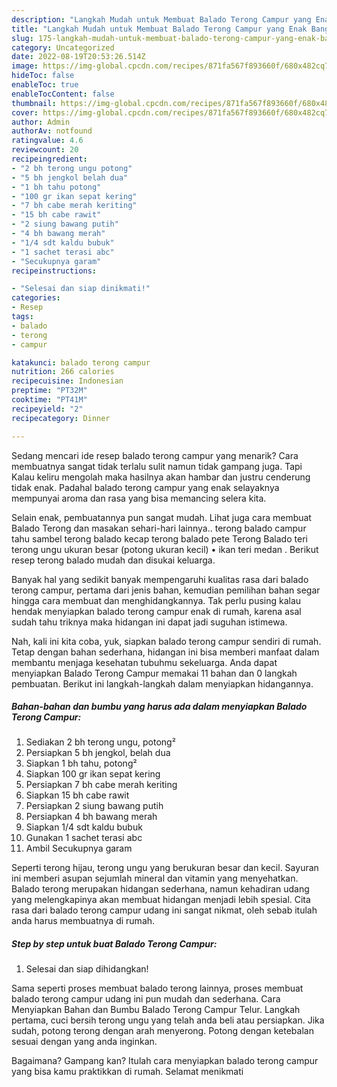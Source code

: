```yaml
---
description: "Langkah Mudah untuk Membuat Balado Terong Campur yang Enak Banget"
title: "Langkah Mudah untuk Membuat Balado Terong Campur yang Enak Banget"
slug: 175-langkah-mudah-untuk-membuat-balado-terong-campur-yang-enak-banget
category: Uncategorized
date: 2022-08-19T20:53:26.514Z
image: https://img-global.cpcdn.com/recipes/871fa567f893660f/680x482cq70/balado-terong-campur-foto-resep-utama.jpg
hideToc: false
enableToc: true
enableTocContent: false
thumbnail: https://img-global.cpcdn.com/recipes/871fa567f893660f/680x482cq70/balado-terong-campur-foto-resep-utama.jpg
cover: https://img-global.cpcdn.com/recipes/871fa567f893660f/680x482cq70/balado-terong-campur-foto-resep-utama.jpg
author: Admin
authorAv: notfound
ratingvalue: 4.6
reviewcount: 20
recipeingredient:
- "2 bh terong ungu potong"
- "5 bh jengkol belah dua"
- "1 bh tahu potong"
- "100 gr ikan sepat kering"
- "7 bh cabe merah keriting"
- "15 bh cabe rawit"
- "2 siung bawang putih"
- "4 bh bawang merah"
- "1/4 sdt kaldu bubuk"
- "1 sachet terasi abc"
- "Secukupnya garam"
recipeinstructions:

- "Selesai dan siap dinikmati!"
categories:
- Resep
tags:
- balado
- terong
- campur

katakunci: balado terong campur 
nutrition: 266 calories
recipecuisine: Indonesian
preptime: "PT32M"
cooktime: "PT41M"
recipeyield: "2"
recipecategory: Dinner

---
```



Sedang mencari ide resep balado terong campur yang menarik? Cara membuatnya sangat tidak terlalu sulit namun tidak gampang juga. Tapi Kalau keliru mengolah maka hasilnya akan hambar dan justru cenderung tidak enak. Padahal balado terong campur yang enak selayaknya mempunyai aroma dan rasa yang bisa memancing selera kita.


Selain enak, pembuatannya pun sangat mudah. Lihat juga cara membuat Balado Terong dan masakan sehari-hari lainnya.. terong balado campur tahu sambel terong balado kecap terong balado pete Terong Balado teri terong ungu ukuran besar (potong ukuran kecil) • ikan teri medan . Berikut resep terong balado mudah dan disukai keluarga.

Banyak hal yang sedikit banyak mempengaruhi kualitas rasa dari balado terong campur, pertama dari jenis bahan, kemudian pemilihan bahan segar hingga cara membuat dan menghidangkannya. Tak perlu pusing kalau hendak menyiapkan balado terong campur enak di rumah, karena asal sudah tahu triknya maka hidangan ini dapat jadi suguhan istimewa.


Nah, kali ini kita coba, yuk, siapkan balado terong campur sendiri di rumah. Tetap dengan bahan sederhana, hidangan ini bisa memberi manfaat dalam membantu menjaga kesehatan tubuhmu sekeluarga. Anda dapat menyiapkan Balado Terong Campur memakai 11 bahan dan 0 langkah pembuatan. Berikut ini langkah-langkah dalam menyiapkan hidangannya.

<!--inarticleads1-->

##### Bahan-bahan dan bumbu yang harus ada dalam menyiapkan Balado Terong Campur:

1. Sediakan 2 bh terong ungu, potong²
1. Persiapkan 5 bh jengkol, belah dua
1. Siapkan 1 bh tahu, potong²
1. Siapkan 100 gr ikan sepat kering
1. Persiapkan 7 bh cabe merah keriting
1. Siapkan 15 bh cabe rawit
1. Persiapkan 2 siung bawang putih
1. Persiapkan 4 bh bawang merah
1. Siapkan 1/4 sdt kaldu bubuk
1. Gunakan 1 sachet terasi abc
1. Ambil Secukupnya garam


Seperti terong hijau, terong ungu yang berukuran besar dan kecil. Sayuran ini memberi asupan sejumlah mineral dan vitamin yang menyehatkan. Balado terong merupakan hidangan sederhana, namun kehadiran udang yang melengkapinya akan membuat hidangan menjadi lebih spesial. Cita rasa dari balado terong campur udang ini sangat nikmat, oleh sebab itulah anda harus membuatnya di rumah. 

<!--inarticleads2-->

##### Step by step untuk buat Balado Terong Campur:


1. Selesai dan siap dihidangkan!

Sama seperti proses membuat balado terong lainnya, proses membuat balado terong campur udang ini pun mudah dan sederhana. Cara Menyiapkan Bahan dan Bumbu Balado Terong Campur Telur. Langkah pertama, cuci bersih terong ungu yang telah anda beli atau persiapkan. Jika sudah, potong terong dengan arah menyerong. Potong dengan ketebalan sesuai dengan yang anda inginkan. 

Bagaimana? Gampang kan? Itulah cara menyiapkan balado terong campur yang bisa kamu praktikkan di rumah. Selamat menikmati
